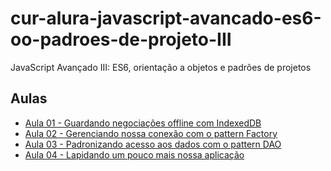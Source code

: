 # cur-alura-javascript-avancado-es6-oo-padroes-de-projeto-III
JavaScript Avançado III: ES6, orientação a objetos e padrões de projetos

## Aulas
- [Aula 01 - Guardando negociações offline com IndexedDB](https://github.com/vxrnxk/cur-alura-javascript-avancado-es6-oo-padroes-de-projeto-III/tree/master/aula-01)
- [Aula 02 - Gerenciando nossa conexão com o pattern Factory](https://github.com/vxrnxk/cur-alura-javascript-avancado-es6-oo-padroes-de-projeto-III/tree/master/aula-02)
- [Aula 03 - Padronizando acesso aos dados com o pattern DAO](https://github.com/vxrnxk/cur-alura-javascript-avancado-es6-oo-padroes-de-projeto-III/tree/master/aula-03)
- [Aula 04 - Lapidando um pouco mais nossa aplicação](https://github.com/vxrnxk/cur-alura-javascript-avancado-es6-oo-padroes-de-projeto-III/tree/master/aula-04)
